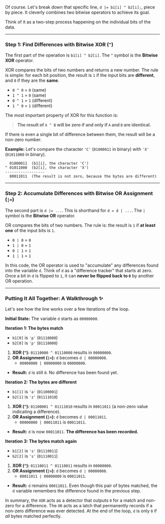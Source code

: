 Of course. Let's break down that specific line, `d |= b1[i] ^ b2[i];`, piece by piece. It cleverly combines two bitwise operators to achieve its goal.

Think of it as a two-step process happening on the individual bits of the data.

-----

### Step 1: Find Differences with Bitwise XOR (`^`)

The first part of the operation is `b1[i] ^ b2[i]`. The `^` symbol is the **Bitwise XOR** operator.

XOR compares the bits of two numbers and returns a new number. The rule is simple: for each bit position, the result is `1` if the input bits are **different**, and `0` if they are the **same**.

  * `0 ^ 0` = `0` (same)
  * `1 ^ 1` = `0` (same)
  * `0 ^ 1` = `1` (different)
  * `1 ^ 0` = `1` (different)

The most important property of XOR for this function is:

> **The result of `A ^ B` will be zero if and only if `A` and `B` are identical.**

If there is even a single bit of difference between them, the result will be a non-zero number.

**Example:** Let's compare the character `'C'` (`01000011` in binary) with `'X'` (`01011000` in binary).

```
  01000011  (b1[i], the character 'C')
^ 01011000  (b2[i], the character 'X')
------------------
  00011011  (The result is not zero, because the bytes are different)
```

-----

### Step 2: Accumulate Differences with Bitwise OR Assignment (`|=`)

The second part is `d |= ...`. This is shorthand for `d = d | ...`. The `|` symbol is the **Bitwise OR** operator.

OR compares the bits of two numbers. The rule is: the result is `1` if **at least one** of the input bits is `1`.

  * `0 | 0` = `0`
  * `1 | 0` = `1`
  * `0 | 1` = `1`
  * `1 | 1` = `1`

In this code, the OR operator is used to "accumulate" any differences found into the variable `d`. Think of `d` as a "difference tracker" that starts at zero. Once a bit in `d` is flipped to `1`, it can **never be flipped back to `0`** by another OR operation.

-----

### Putting It All Together: A Walkthrough ✨

Let's see how the line works over a few iterations of the loop.

**Initial State:** The variable `d` starts as `00000000`.

**Iteration 1: The bytes match**

  * `b1[0]` is `'p'` (`01110000`)
  * `b2[0]` is `'p'` (`01110000`)

<!-- end list -->

1.  **XOR (`^`):** `01110000 ^ 01110000` results in `00000000`.
2.  **OR Assignment (`|=`):** `d` becomes `d | 00000000`.
      * `00000000 | 00000000` is `00000000`.

<!-- end list -->

  * **Result:** `d` is still `0`. No difference has been found yet.

**Iteration 2: The bytes are different**

  * `b1[1]` is `'a'` (`01100001`)
  * `b2[1]` is `'z'` (`01111010`)

<!-- end list -->

1.  **XOR (`^`):** `01100001 ^ 01111010` results in `00011011` (a non-zero value indicating a difference).
2.  **OR Assignment (`|=`):** `d` becomes `d | 00011011`.
      * `00000000 | 00011011` is `00011011`.

<!-- end list -->

  * **Result:** `d` is now `00011011`. **The difference has been recorded.**

**Iteration 3: The bytes match again**

  * `b1[2]` is `'s'` (`01110011`)
  * `b2[2]` is `'s'` (`01110011`)

<!-- end list -->

1.  **XOR (`^`):** `01110011 ^ 01110011` results in `00000000`.
2.  **OR Assignment (`|=`):** `d` becomes `d | 00000000`.
      * `00011011 | 00000000` is `00011011`.

<!-- end list -->

  * **Result:** `d` remains `00011011`. Even though this pair of bytes matched, the `d` variable remembers the difference found in the previous step.

In summary, the `XOR` acts as a detector that outputs `0` for a match and non-zero for a difference. The `OR` acts as a latch that permanently records if a non-zero difference was ever detected. At the end of the loop, `d` is only `0` if *all* bytes matched perfectly.